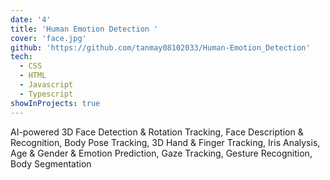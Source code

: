 ```yaml
---
date: '4'
title: 'Human Emotion Detection '
cover: 'face.jpg'
github: 'https://github.com/tanmay08102033/Human-Emotion_Detection'
tech:
  - CSS
  - HTML
  - Javascript
  - Typescript
showInProjects: true
---
```


AI-powered 3D Face Detection & Rotation Tracking, Face Description & Recognition,
Body Pose Tracking, 3D Hand & Finger Tracking, Iris Analysis,
Age & Gender & Emotion Prediction, Gaze Tracking, Gesture Recognition, Body Segmentation
